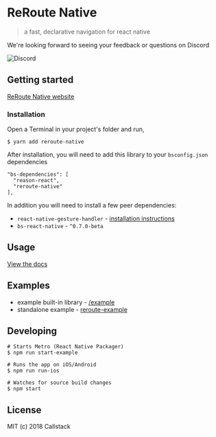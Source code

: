 # ReRoute Native

> a fast, declarative navigation for react native

We're looking forward to seeing your feedback or questions on Discord

![Discord](https://img.shields.io/discord/426714625279524876.svg)

## Getting started

[ReRoute Native website](https://reroute-native.netlify.com/)

### Installation

Open a Terminal in your project's folder and run,

```
$ yarn add reroute-native
```

After installation, you will need to add this library to your `bsconfig.json` dependencies

```
"bs-dependencies": [
  "reason-react",
  "reroute-native"
],
```

In addition you will need to install a few peer dependencies:

* `react-native-gesture-handler` - [installation instructions](https://github.com/kmagiera/react-native-gesture-handler#installation)
* `bs-react-native` - `^0.7.0-beta`

## Usage

[View the docs](https://reroute-native.netlify.com/docs/get-started.html#usage)

## Examples
- example built-in library - [/example](/example)
- standalone example - [reroute-example](https://github.com/souhe/reroute-example)

## Developing

```
# Starts Metro (React Native Packager)
$ npm run start-example

# Runs the app on iOS/Android
$ npm run run-ios

# Watches for source build changes
$ npm start
```

## License

MIT (c) 2018 Callstack
